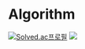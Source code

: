# Algorithm

[![Solved.ac프로필](http://mazassumnida.wtf/api/generate_badge?boj=dpwls3976)](https://solved.ac/dpwls3976)
<img src="http://mazandi.herokuapp.com/api?handle=dpwls3976&theme=warm"/>


